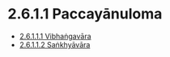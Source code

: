 # 2.6.1.1 Paccayānuloma

* [2.6.1.1.1 Vibhaṅgavāra](2.6.1.1/2.6.1.1.1.md)
* [2.6.1.1.2 Saṅkhyāvāra](2.6.1.1/2.6.1.1.2.md)
